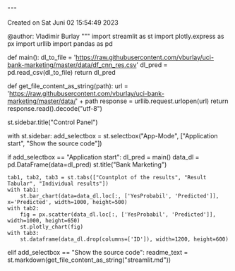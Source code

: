     """
Created on Sat Juni 02 15:54:49 2023

@author: Vladimir Burlay
"""
import streamlit as st
import plotly.express as px
import urllib
import pandas as pd


def main():
    dl_to_file = 'https://raw.githubusercontent.com/vburlay/uci-bank-marketing/master/data/df_cnn_res.csv'
    dl_pred = pd.read_csv(dl_to_file)
    return dl_pred

def get_file_content_as_string(path):
    url = 'https://raw.githubusercontent.com/vburlay/uci-bank-marketing/master/data/' + path
    response = urllib.request.urlopen(url)
    return response.read().decode("utf-8")


st.sidebar.title("Control Panel")

with st.sidebar:
    add_selectbox = st.selectbox("App-Mode", ["Application start", "Show the source code"])

if add_selectbox == "Application start":
    dl_pred = main()
    data_dl = pd.DataFrame(data=dl_pred)
    st.title("Bank Marketing")

    tab1, tab2, tab3 = st.tabs(["Countplot of the results", "Result Tabular", "Individual results"])
    with tab1:
        st.bar_chart(data=data_dl.loc[:, ['YesProbabil', 'Predicted']], x='Predicted', width=1000, height=500)
    with tab2:
        fig = px.scatter(data_dl.loc[:, ['YesProbabil', 'Predicted']], width=1000, height=650)
        st.plotly_chart(fig)
    with tab3:
        st.dataframe(data_dl.drop(columns=['ID']), width=1200, height=600)
elif add_selectbox == "Show the source code":
    readme_text = st.markdown(get_file_content_as_string("streamlit.md"))
